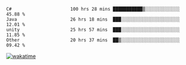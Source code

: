 <!--START_SECTION:waka-->

```text
C#                      100 hrs 28 mins ███████████▒░░░░░░░░░░░░░   45.88 %
Java                    26 hrs 18 mins  ███░░░░░░░░░░░░░░░░░░░░░░   12.01 %
unity                   25 hrs 57 mins  ███░░░░░░░░░░░░░░░░░░░░░░   11.85 %
Other                   20 hrs 37 mins  ██▒░░░░░░░░░░░░░░░░░░░░░░   09.42 %
```

<!--END_SECTION:waka-->
[![wakatime](https://wakatime.com/badge/user/6c2f442e-41b4-42e3-bc06-d5d8203ad1da.svg)](https://wakatime.com/@6c2f442e-41b4-42e3-bc06-d5d8203ad1da)
